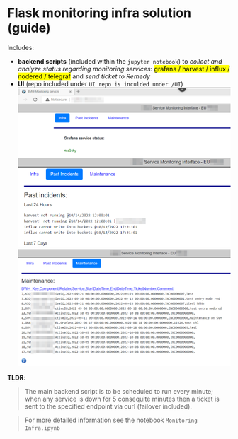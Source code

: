 # Flask monitoring infra solution (guide)

Includes:
- <b>backend scripts</b> (included within the `jupyter notebook`) to *collect and analyze status regarding monitoring services*: <mark>grafana / harvest / influx / nodered / telegraf</mark> and *send ticket to Remedy*
- <b>UI</b> (repo included under `UI repo is inculded under /UI`)
![Alt text](/UI/infra.png?raw=true "Home Page")
![Alt text](/UI/pastincidents.png?raw=true "past incidents")
![Alt text](/UI/maintenance.png?raw=true "maintenance")

<b>TLDR</b>: 
> The main backend script is to be scheduled to run every minute; when any service is down for 5 consequite minutes then a ticket is sent to the specified endpoint via curl (failover included).

> For more detailed information see the notebook `Monitoring Infra.ipynb`
